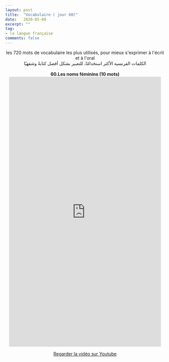 ```yaml
---
layout: post
title:  "Vocabulaire ( jour 60)"
date:   2020-05-09
excerpt: ""
tag:
- la langue française
comments: false
---
```

 <center>     les 720 mots de vocabulaire les plus utilisés, pour mieux s'exprimer à l'écrit et à l'oral <br> الكلمات الفرنسية الأكثر استخدامًا، للتعبير بشكل أفضل كتابةً وشفهيًا <br><br>     <strong> 60.Les noms féminins (10 mots)</strong>     <br> <iframe width="480" height="853" src="https://www.youtube.com/embed/A0d6o5PhRLI" title="youtube video player" frameborder="0" allow="accelerometer, autoplay, clipboard-write, encrypted-media, gyroscope, picture-in-picture, web-share" allowfullscreen></iframe>     <br> <p markdown="0"><a href="https://youtube.com/shorts/A0d6o5PhRLI" class="btn btn-danger" target="_blank">Regarder la vidéo sur Youtube</a></p> </center>
